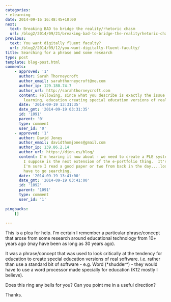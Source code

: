 ```yaml
---
categories:
- elearning
date: 2014-09-16 16:48:45+10:00
next:
  text: Breaking BAD to bridge the reality/rhetoric chasm
  url: /blog2/2014/09/21/breaking-bad-to-bridge-the-realityrhetoric-chasm/
previous:
  text: You want digitally fluent faculty?
  url: /blog2/2014/09/12/you-want-digitally-fluent-faculty/
title: Searching for a phrase and some research
type: post
template: blog-post.html
comments:
    - approved: '1'
      author: Sarah Thorneycroft
      author_email: sarahthorneycroft@me.com
      author_ip: 129.180.74.7
      author_url: http://sarahthorneycroft.com
      content: Following, since what you describe is exactly the issue in games and games-based
        learning, education creating special education versions of real games. Sigh...
      date: '2014-09-19 13:31:35'
      date_gmt: '2014-09-19 03:31:35'
      id: '1091'
      parent: '0'
      type: comment
      user_id: '0'
    - approved: '1'
      author: David Jones
      author_email: davidthomjones@gmail.com
      author_ip: 139.86.2.14
      author_url: https://djon.es/blog/
      content: I'm hearing it now about - we need to create a PLE system for people. Which
        I suppose is the next extension of the e-portfolio thing.  It's frustrating because
        I'm sure I read a good paper or two from back in the day....looks like I might
        have to go searching.
      date: '2014-09-19 13:41:00'
      date_gmt: '2014-09-19 03:41:00'
      id: '1092'
      parent: '1091'
      type: comment
      user_id: '1'
    
pingbacks:
    []
    
---
```

This is a plea for help. I'm certain I remember a particular phrase/concept that arose from some research around educational technology from 10+ years ago (may have been as long as 30 years ago).

It was a phrase/concept that was used to look critically at the tendency for education to create special education versions of real software. i.e. rather than use a standard bit of software - e.g. Word (\*shudder\*) - they would have to use a word processor made specially for education (K12 mostly I believe).

Does this ring any bells for you? Can you point me in a useful direction?

Thanks.